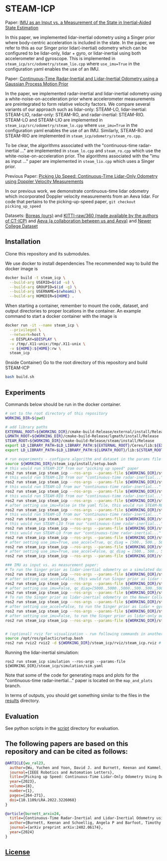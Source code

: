 # STEAM-ICP

Paper: [IMU as an Input vs. a Measurement of the State in Inertial-Aided State Estimation](https://arxiv.org/abs/2403.05968)

In this paper, we implemented lidar-inertial odometry using a Singer prior where body-centric acceleration is included in the state. In the paper, we refer to this as our Singer prior lidar(-inertial) odometry which can be configured to be lidar-only, lidar + gyro, or lidar-inertial using both accelerometer and gyroscope. This is implemented in `steam_icp/src/odometry/steam_lio.cpp` where `use_imu=True` in the configuration yaml enables the use of an IMU.

Paper: [Continuous-Time Radar-Inertial and Lidar-Inertial Odometry using a Gaussian Process Motion Prior](https://arxiv.org/abs/2402.06174)

In the paper, we implemented radar-inertial and lidar-inertial odometry using a white-noise-on-acceleration prior where accelerometer measurements are preintegrated to form relative velocity factors. We compare several variants of our approach such as lidar-only: STEAM-LO, lidar-inertial: STEAM-LIO, radar-only: STEAM-RO, and radar-inertial: STEAM-RIO. STEAM-LO and STEAM-LIO are implemented in `steam_icp/src/odometry/steam_lo.cpp` where `use_imu=True` in the configuration yaml enables the use of an IMU. Similarly, STEAM-RO and STEAM-RIO are implemented in `steam_icp/odometry/steam_ro.cpp`.

To be clear, the algorithms associated with the "continuous-time radar-inertial ..." are implemented in `steam_lo.cpp` and `steam_ro.cpp` which use the white-noise-on-acceleration prior. The algorithms associated with the "imu as input ..." paper are implemented in `steam_lio.cpp` which uses a Singer prior.

Previous Paper: [Picking Up Speed: Continuous-Time Lidar-Only Odometry using Doppler Velocity Measurements](https://ieeexplore.ieee.org/document/9968059)

In our previous work, we demonstrate continuous-time lidar odometry which incorporated Doppler velocity measurements from an Aeva lidar. For code that pertains to the picking-up-speed paper, `git checkout picking_up_speed`

Datasets: [Boreas (ours)](https://www.boreas.utias.utoronto.ca/) and [KITTI-raw/360 (made available by the authors of CT-ICP)](https://github.com/jedeschaud/ct_icp) and [Aeva (a collaboration between us and Aeva)](https://drive.google.com/file/d/1JpQNnXejow3qy1qp5tVzak9qnuFmjYHW/view?usp=share_link) and [Newer College Dataset](https://ori-drs.github.io/newer-college-dataset/)

## Installation

Clone this repository and its submodules.

We use docker to install dependencies The recommended way to build the docker image is

```bash
docker build -t steam_icp \
  --build-arg USERID=$(id -u) \
  --build-arg GROUPID=$(id -g) \
  --build-arg USERNAME=$(whoami) \
  --build-arg HOMEDIR=${HOME} .
```

When starting a container, remember to mount the code, dataset, and output directories to proper locations in the container.
An example command to start a docker container with the image is

```bash
docker run -it --name steam_icp \
  --privileged \
  --network=host \
  -e DISPLAY=$DISPLAY \
  -v /tmp/.X11-unix:/tmp/.X11-unix \
  -v ${HOME}:${HOME}:rw \
  steam_icp
```

(Inside Container) Go to the root directory of this repository and build STEAM-ICP

```bash
bash build.sh
```

## Experiments

Commands below should be run in the docker container.

```bash
# set to the root directory of this repository
WORKING_DIR=$(pwd)

# add library paths
EXTERNAL_ROOT=${WORKING_DIR}/cmake-build-Release/external/install/Release
LGMATH_ROOT=${WORKING_DIR}/cmake-build-Release/lgmath/install/Release
STEAM_ROOT=${WORKING_DIR}/cmake-build-Release/steam/install/Release
export LD_LIBRARY_PATH=$LD_LIBRARY_PATH:${EXTERNAL_ROOT}/Ceres/lib:${EXTERNAL_ROOT}/glog/lib
export LD_LIBRARY_PATH=$LD_LIBRARY_PATH:${LGMATH_ROOT}/lib:${STEAM_ROOT}/lib

# run experiments - configure algorithm and dataset in the params file
source ${WORKING_DIR}/steam_icp/install/setup.bash
# this would run STEAM-ICP from our "picking up speed" paper
ros2 run steam_icp steam_icp --ros-args --params-file ${WORKING_DIR}/steam_icp/config/default_config.yaml
# this would run STEAM-LIO from our "continuous-time radar-inertial..." paper (on the Boreas dataset)
ros2 run steam_icp steam_icp --ros-args --params-file ${WORKING_DIR}/steam_icp/config/boreas_velodyne_steamlio_config.yaml
# this would run STEAM-LO from our "continuous-time radar-inertial..." paper (on the Boreas dataset)
ros2 run steam_icp steam_icp --ros-args --params-file ${WORKING_DIR}/steam_icp/config/boreas_velodyne_steamlo_config.yaml
# this would run STEAM-RIO from our "continuous-time radar-inertial..." paper (on the Boreas dataset)
ros2 run steam_icp steam_icp --ros-args --params-file ${WORKING_DIR}/steam_icp/config/boreas_navtech_steamro_config.yaml
# after setting use_imu=False in the yaml file, this would run STEAM-RO from our "continuous-time radar-inertial..." paper (on the Boreas dataset)
ros2 run steam_icp steam_icp --ros-args --params-file ${WORKING_DIR}/steam_icp/config/boreas_navtech_steamro_config.yaml
# this would run STEAM-LO from our "continuous-time radar-inertial..." paper (on the KITTI-raw dataset)
ros2 run steam_icp steam_icp --ros-args --params-file ${WORKING_DIR}/steam_icp/config/kitti_raw_steamlo_config.yaml
# this would run STEAM-LIO from our "continuous-time radar-inertial..." paper (on the KITTI-raw dataset)
ros2 run steam_icp steam_icp --ros-args --params-file ${WORKING_DIR}/steam_icp/config/kitti_raw_steamlio_config.yaml
# this would run STEAM-LO from our "continuous-time radar-inertial..." paper (on the Newer College dataset)
ros2 run steam_icp steam_icp --ros-args --params-file ${WORKING_DIR}/steam_icp/config/ncd_steamlo_config.yaml
# after setting use_imu=True, use_accel=True, qc_diag = [500., 500., 500., 50., 50., 50.] in the yaml file, this would run STEAM-LIO from our "continuous-time radar-inertial..." paper (on the Newer College dataset)
ros2 run steam_icp steam_icp --ros-args --params-file ${WORKING_DIR}/steam_icp/config/ncd_steamlo_config.yaml
# after setting use_imu=True, use_accel=False, qc_diag = [500., 500., 500., 50., 50., 50.] in the yaml file, this would run STEAM-LO+Gyro from our "continuous-time radar-inertial..." paper (on the Newer College dataset)
ros2 run steam_icp steam_icp --ros-args --params-file ${WORKING_DIR}/steam_icp/config/ncd_steamlo_config.yaml

### IMU as input vs. as measurement paper:
# To run the Singer prior as lidar-inertial odometry on a simulated dataset
ros2 run steam_icp steam_icp --ros-args --params-file ${WORKING_DIR}/steam_icp/config/boreas_simulation_singer_config.yaml
# after setting use_accel=False, this would run Singer prior as lidar + Gyro only on a simulated dataset
ros2 run steam_icp steam_icp --ros-args --params-file ${WORKING_DIR}/steam_icp/config/boreas_simulation_singer_config.yaml
# after setting use_imu=False, qc_diag=[5000.,5000.,5000.,500.,500.,500.], this would run Singer prior as lidar-only on a simulated dataset
ros2 run steam_icp steam_icp --ros-args --params-file ${WORKING_DIR}/steam_icp/config/boreas_simulation_singer_config.yaml
# To run the Singer prior as lidar-inertial odometry on the Newer College dataset
ros2 run steam_icp steam_icp --ros-args --params-file ${WORKING_DIR}/steam_icp/config/ncd_singer_config.yaml
# after setting use_accel=False, to run the Singer prior as lidar + gyro only on the Newer College dataset
ros2 run steam_icp steam_icp --ros-args --params-file ${WORKING_DIR}/steam_icp/config/ncd_singer_config.yaml
# after setting use_imu=False, to run the Singer prior as lidar-only odometry on the Newer College Dataset, use:
ros2 run steam_icp steam_icp --ros-args --params-file ${WORKING_DIR}/steam_icp/config/ncd_singer_config.yaml


# (optional) rviz for visualization - run following commands in another terminal
source /opt/ros/galactic/setup.bash
ros2 run rviz2 rviz2 -d ${WORKING_DIR}/steam_icp/rviz/steam_icp.rviz # launch rviz
```

Running the lidar-inertial simulation:
```
ros2 run steam_icp simulation --ros-args --params-file ${WORKING_DIR}/steam_icp/simulation/sim.yaml
```

Note that some of the code for generating maps and plots for the "continuous-time radar-inertial..." paper is located on the `map_and_plots` branch.

In terms of outputs, you should get something similar to the files in the [results](./results) directory.

## Evaluation

See python scripts in the [script](./script) directory for evaluation.

## The following papers are based on this repository and can be cited as follows:

```bibtex
@ARTICLE{wu_ral23,
  author={Wu, Yuchen and Yoon, David J. and Burnett, Keenan and Kammel, Soeren and Chen, Yi and Vhavle, Heethesh and Barfoot, Timothy D.},
  journal={IEEE Robotics and Automation Letters}, 
  title={Picking up Speed: Continuous-Time Lidar-Only Odometry Using Doppler Velocity Measurements}, 
  year={2023},
  volume={8},
  number={1},
  pages={264-271},
  doi={10.1109/LRA.2022.3226068}
}
```

```bibtex
@article{burnett_arxiv24,
  title={Continuous-Time Radar-Inertial and Lidar-Inertial Odometry using a Gaussian Process Motion Prior},
  author={Burnett, Keenan and Schoellig, Angela P and Barfoot, Timothy D},
  journal={arXiv preprint arXiv:2402.06174},
  year={2024}
}
```

## [License](./LICENSE)

